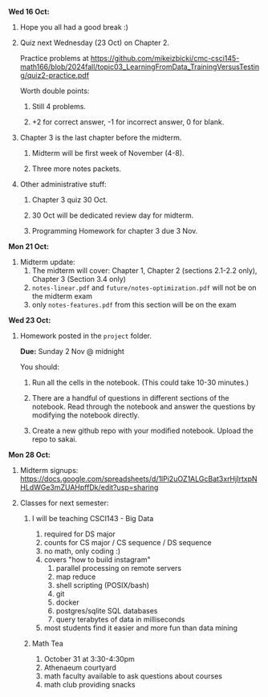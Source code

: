 **Wed 16 Oct:**

1. Hope you all had a good break :)

1. Quiz next Wednesday (23 Oct) on Chapter 2.

    Practice problems at <https://github.com/mikeizbicki/cmc-csci145-math166/blob/2024fall/topic03_LearningFromData_TrainingVersusTesting/quiz2-practice.pdf>

    Worth double points:

    1. Still 4 problems.

    1. +2 for correct answer, -1 for incorrect answer, 0 for blank.

1. Chapter 3 is the last chapter before the midterm.

    1. Midterm will be first week of November (4-8).

    1. Three more notes packets.

1. Other administrative stuff:

    1. Chapter 3 quiz 30 Oct.

    1. 30 Oct will be dedicated review day for midterm.

    1. Programming Homework for chapter 3 due 3 Nov.

**Mon 21 Oct:**

1. Midterm update:
    1. The midterm will cover: Chapter 1, Chapter 2 (sections 2.1-2.2 only), Chapter 3 (Section 3.4 only)
    1. `notes-linear.pdf` and `future/notes-optimization.pdf` will not be on the midterm exam
    1. only `notes-features.pdf` from this section will be on the exam

**Wed 23 Oct:**

1. Homework posted in the `project` folder.

    **Due:** Sunday 2 Nov @ midnight

    You should:

    1. Run all the cells in the notebook.
        (This could take 10-30 minutes.)

    1. There are a handful of questions in different sections of the notebook.
        Read through the notebook and answer the questions by modifying the notebook directly.

    1. Create a new github repo with your modified notebook.
        Upload the repo to sakai.

**Mon 28 Oct:**

1. Midterm signups: <https://docs.google.com/spreadsheets/d/1lPi2uOZ1ALGcBat3xrHjIrtxpNHLdWGe3mZUAHpffDk/edit?usp=sharing>
1. Classes for next semester:

    1. I will be teaching CSCI143 - Big Data

        1. required for DS major
        1. counts for CS major / CS sequence / DS sequence
        1. no math, only coding :)
        1. covers "how to build instagram"
            1. parallel processing on remote servers
            1. map reduce
            1. shell scripting (POSIX/bash)
            1. git
            1. docker
            1. postgres/sqlite SQL databases
            1. query terabytes of data in milliseconds
        1. most students find it easier and more fun than data mining

    1. Math Tea
        1. October 31 at 3:30-4:30pm
        1. Athenaeum courtyard
        1. math faculty available to ask questions about courses
        1. math club providing snacks
